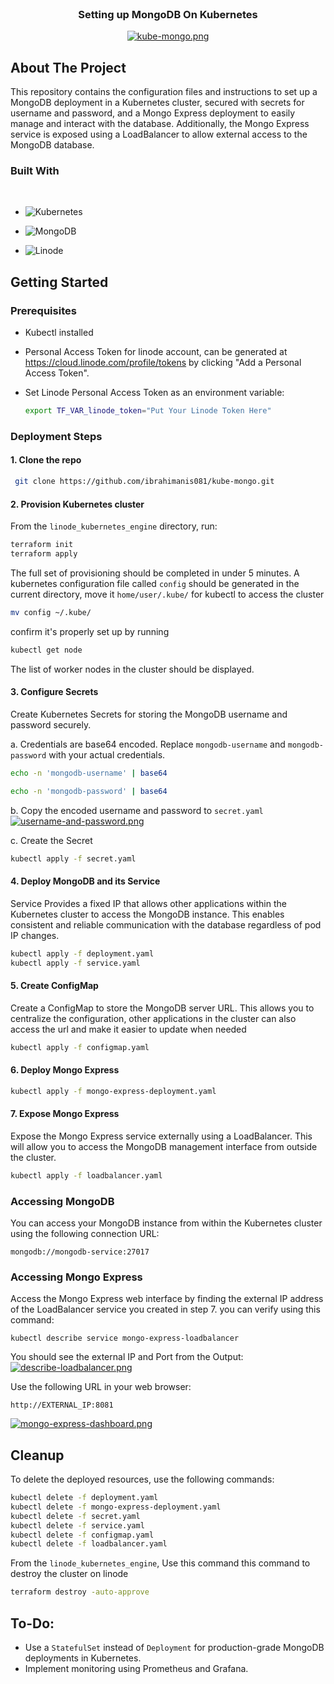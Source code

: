 <!-- PROJECT TITLE AND LOGO -->
<br />
<div align="center">
  
   <h3 align="center">Setting up MongoDB On Kubernetes</h3>

[![kube-mongo.png](https://i.postimg.cc/yNJJpjdW/kube-mongo.png)](https://postimg.cc/jWbdLzyr)
</div>



<!-- ABOUT THE PROJECT -->
## About The Project

This repository contains the configuration files and instructions to set up a MongoDB deployment in a Kubernetes cluster, secured with secrets for username and password, and a Mongo Express deployment to easily manage and interact with the database. Additionally, the Mongo Express service is exposed using a LoadBalancer to allow external access to the MongoDB database.

### Built With
<br/>

* ![Kubernetes](https://img.shields.io/badge/kubernetes-%23326ce5.svg?style=for-the-badge&logo=kubernetes&logoColor=white)

* ![MongoDB](https://img.shields.io/badge/MongoDB-%234ea94b.svg?style=for-the-badge&logo=mongodb&logoColor=white)

* ![Linode](https://img.shields.io/badge/linode-00A95C?style=for-the-badge&logo=linode&logoColor=white)

## Getting Started

### Prerequisites 

* Kubectl installed
* Personal Access Token for linode account, can be generated at <https://cloud.linode.com/profile/tokens> by clicking "Add a Personal Access Token".

* Set Linode Personal Access Token as an environment variable:

    ```bash
    export TF_VAR_linode_token="Put Your Linode Token Here"
    ```

### Deployment Steps
#### 1. Clone the repo
```bash
 git clone https://github.com/ibrahimanis081/kube-mongo.git
```
#### 2. Provision Kubernetes cluster
From the `linode_kubernetes_engine` directory, run:
```bash 
terraform init
terraform apply
```
The full set of provisioning should be completed in under 5 minutes.
A kubernetes configuration file called `config` should be generated in the current directory, move it `home/user/.kube/` for kubectl to access the cluster
```bash
mv config ~/.kube/
```
confirm it's properly set up by running
 ``` bash 
 kubectl get node
 ```
 The list of worker nodes in the cluster should be displayed.

#### 3. Configure Secrets
Create Kubernetes Secrets for storing the MongoDB username and password securely.

a. Credentials are base64 encoded. Replace `mongodb-username` and `mongodb-password` with your actual credentials.
```bash
echo -n 'mongodb-username' | base64

echo -n 'mongodb-password' | base64
```
b. Copy the encoded username and password to `secret.yaml`
[![username-and-password.png](https://i.postimg.cc/05MCnxRv/username-and-password.png)](https://postimg.cc/14S6Rk37)

c. Create the Secret
```bash
kubectl apply -f secret.yaml 
```
#### 4. Deploy MongoDB and its Service
Service Provides a fixed IP that allows other applications within the Kubernetes cluster to access the MongoDB instance. This enables consistent and reliable communication with the database regardless of pod IP changes.
```bash
kubectl apply -f deployment.yaml
kubectl apply -f service.yaml
```
#### 5. Create ConfigMap
Create a ConfigMap to store the MongoDB server URL. This allows you to centralize the configuration, other applications in the cluster can also access the url and make it easier to update when needed
```bash
kubectl apply -f configmap.yaml 
```
#### 6. Deploy Mongo Express
```bash
kubectl apply -f mongo-express-deployment.yaml 
```
#### 7. Expose Mongo Express
Expose the Mongo Express service externally using a LoadBalancer. This will allow you to access the MongoDB management interface from outside the cluster.
```bash
kubectl apply -f loadbalancer.yaml 
```
### Accessing MongoDB
You can access your MongoDB instance from within the Kubernetes cluster using the following connection URL:
```
mongodb://mongodb-service:27017
```
### Accessing Mongo Express
Access the Mongo Express web interface by finding the external IP address of the LoadBalancer service you created in step 7. 
you can verify using this command:
```
kubectl describe service mongo-express-loadbalancer
```
You should see the external IP and Port from the Output: 
[![describe-loadbalancer.png](https://i.postimg.cc/BbKbWjSx/describe-loadbalancer.png)](https://postimg.cc/rRqMxFtm)

Use the following URL in your web browser:
```
http://EXTERNAL_IP:8081

```
[![mongo-express-dashboard.png](https://i.postimg.cc/X7Wy50nQ/mongo-express-dashboard.png)](https://postimg.cc/t7rT0wZx)

## Cleanup
To delete the deployed resources, use the following commands:
```bash
kubectl delete -f deployment.yaml
kubectl delete -f mongo-express-deployment.yaml
kubectl delete -f secret.yaml
kubectl delete -f service.yaml
kubectl delete -f configmap.yaml
kubectl delete -f loadbalancer.yaml
```
From the `linode_kubernetes_engine`, Use this command this command to destroy the cluster on linode
```bash
terraform destroy -auto-approve 
```
## To-Do:
* Use a `StatefulSet` instead of `Deployment` for production-grade MongoDB deployments in Kubernetes.
* Implement monitoring using Prometheus and Grafana.